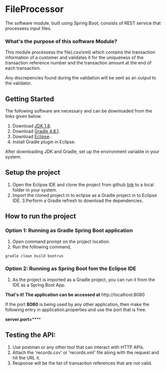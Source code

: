 # FileProcessor

The software module, built using Spring Boot, consists of REST service that processess input files.

### What's the purpose of this software Module?

This module processess the file(.csv/xml) which contains the transaction information of a customer and validates it for the uniqueness of the transaction reference number and the transaction amount at the end of each transaction.

Any discrepencies found during the validation will be sent as an output to the validator. 

## Getting Started
The following software are necessary and can be downloaded from the links given below.
1. Download [JDK 1.8](http://www.oracle.com/technetwork/java/javaee/downloads/index.html).
2. Download [Gradle 4.8.1](https://gradle.org/releases/).
3. Download [Eclipse](https://www.eclipse.org/downloads/packages/release/photon/r/eclipse-ide-java-ee-developers).
4. Install Gradle plugin in Eclipse.

After downloading JDK and Gradle, set up the environment variable in your system.

## Setup the project
1. Open the Eclipse IDE and clone the project from github [link](https://github.com/jkappsdev/FileProcessor.git) to a local folder in your system.
2. Import the cloned project in to eclipse as a Gradle project in to Eclipse IDE.
3.Perform a Gradle refresh to download the dependencies.

## How to run the project
### Option 1: Running as Gradle Spring Boot application
1. Open command prompt on the project location.
2. Run the following command,
  ```bash
  gradle clean build bootrun
  ```
### Option 2: Running as Spring Boot fom the Eclipse IDE
1. As the project is imported as a Gradle project, you can run it from the IDE as a Spring Boot App.

**That's it! The application can be accessed at** http://localhost:8080

If the port **8080** is being used by any other application, then make the following entry in application.properties and use the port that is free.

**server.port=******

## Testing the API:

1. Use postman or any other tool that can interact with HTTP APIs.
2. Attach the 'records.csv' or 'records.xml' file along with the request and hit the URL it.
3. Response will be the list of transaction references that are not valid.
